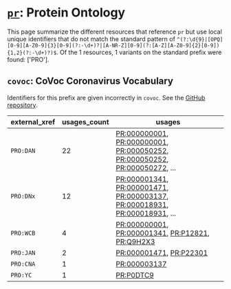 # [`pr`](https://bioregistry.io/pr): Protein Ontology

This page summarize the different resources that reference `pr`
but use local unique identifiers that do not match the standard pattern of
`^(?:\d{9}|[OPQ][0-9][A-Z0-9]{3}[0-9](?:-\d+)?|[A-NR-Z][0-9](?:[A-Z][A-Z0-9]{2}[0-9]){1,2}(?:-\d+)?)$`. Of the 1 resources,
1 variants on the standard prefix were found: ['PRO'].

## `covoc`: CoVoc Coronavirus Vocabulary

Identifiers for this prefix are given incorrectly in `covoc`. See the [GitHub repository](https://github.com/EBISPOT/covoc).

| external_xref   |   usages_count | usages                                                                                                                                                                                                                                                                                                               |
|-----------------|----------------|----------------------------------------------------------------------------------------------------------------------------------------------------------------------------------------------------------------------------------------------------------------------------------------------------------------------|
| `PRO:DAN`       |             22 | [PR:000000001](http://purl.obolibrary.org/obo/PR_000000001), [PR:000000001](http://purl.obolibrary.org/obo/PR_000000001), [PR:000050252](http://purl.obolibrary.org/obo/PR_000050252), [PR:000050252](http://purl.obolibrary.org/obo/PR_000050252), [PR:000050272](http://purl.obolibrary.org/obo/PR_000050272), ... |
| `PRO:DNx`       |             12 | [PR:000001341](http://purl.obolibrary.org/obo/PR_000001341), [PR:000001471](http://purl.obolibrary.org/obo/PR_000001471), [PR:000003137](http://purl.obolibrary.org/obo/PR_000003137), [PR:000018931](http://purl.obolibrary.org/obo/PR_000018931), [PR:000018931](http://purl.obolibrary.org/obo/PR_000018931), ... |
| `PRO:WCB`       |              4 | [PR:000000001](http://purl.obolibrary.org/obo/PR_000000001), [PR:000001341](http://purl.obolibrary.org/obo/PR_000001341), [PR:P12821](http://purl.obolibrary.org/obo/PR_P12821), [PR:Q9H2X3](http://purl.obolibrary.org/obo/PR_Q9H2X3)                                                                               |
| `PRO:JAN`       |              2 | [PR:000001471](http://purl.obolibrary.org/obo/PR_000001471), [PR:P22301](http://purl.obolibrary.org/obo/PR_P22301)                                                                                                                                                                                                   |
| `PRO:CNA`       |              1 | [PR:000003137](http://purl.obolibrary.org/obo/PR_000003137)                                                                                                                                                                                                                                                          |
| `PRO:YC`        |              1 | [PR:P0DTC9](http://purl.obolibrary.org/obo/PR_P0DTC9)                                                                                                                                                                                                                                                                |

